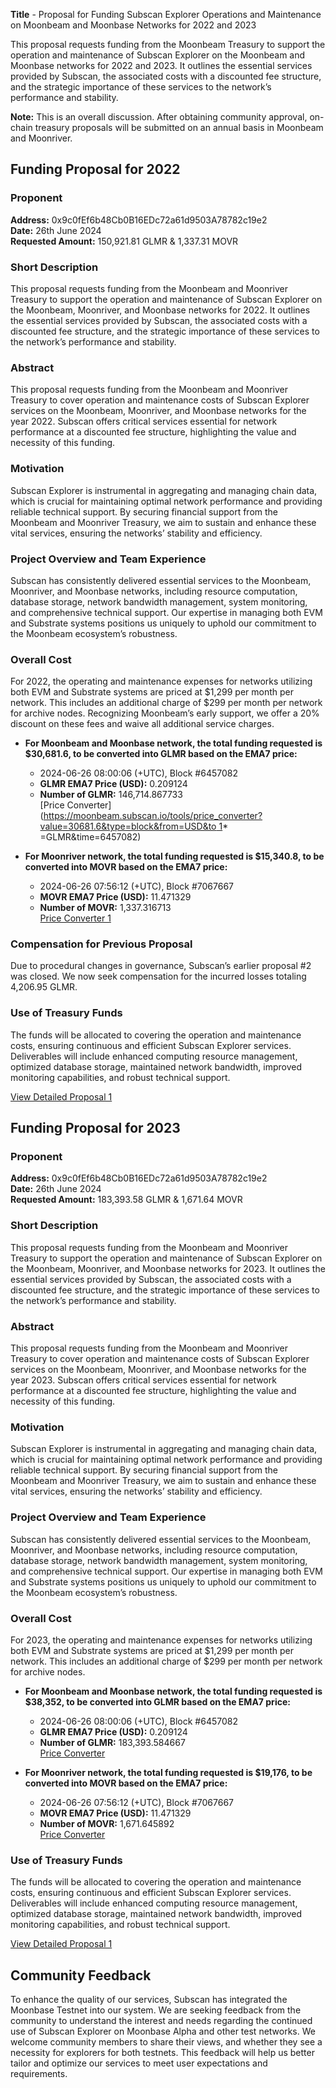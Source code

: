 **Title**  - Proposal for Funding Subscan Explorer Operations and Maintenance on Moonbeam and Moonbase Networks for 2022 and 2023

This proposal requests funding from the Moonbeam Treasury to support the operation and maintenance of Subscan Explorer on the Moonbeam and Moonbase networks for 2022 and 2023. It outlines the essential services provided by Subscan, the associated costs with a discounted fee structure, and the strategic importance of these services to the network’s performance and stability.

**Note:**  This is an overall discussion. After obtaining community approval, on-chain treasury proposals will be submitted on an annual basis in Moonbeam and Moonriver.

## [](https://forum.moonbeam.network/t/proposal-mb-28-29-mr-24-25-for-funding-subscan-explorer-operations-and-maintenance-on-moonbeam-and-moonbase-networks-for-2022-and-2023/1780#funding-proposal-for-2022-1)Funding Proposal for 2022

### [](https://forum.moonbeam.network/t/proposal-mb-28-29-mr-24-25-for-funding-subscan-explorer-operations-and-maintenance-on-moonbeam-and-moonbase-networks-for-2022-and-2023/1780#proponent-2)Proponent

**Address:**  0x9c0fEf6b48Cb0B16EDc72a61d9503A78782c19e2  
**Date:**  26th June 2024  
**Requested Amount:**  150,921.81 GLMR & 1,337.31 MOVR

### [](https://forum.moonbeam.network/t/proposal-mb-28-29-mr-24-25-for-funding-subscan-explorer-operations-and-maintenance-on-moonbeam-and-moonbase-networks-for-2022-and-2023/1780#short-description-3)Short Description

This proposal requests funding from the Moonbeam and Moonriver Treasury to support the operation and maintenance of Subscan Explorer on the Moonbeam, Moonriver, and Moonbase networks for 2022. It outlines the essential services provided by Subscan, the associated costs with a discounted fee structure, and the strategic importance of these services to the network’s performance and stability.

### [](https://forum.moonbeam.network/t/proposal-mb-28-29-mr-24-25-for-funding-subscan-explorer-operations-and-maintenance-on-moonbeam-and-moonbase-networks-for-2022-and-2023/1780#abstract-4)Abstract

This proposal requests funding from the Moonbeam and Moonriver Treasury to cover operation and maintenance costs of Subscan Explorer services on the Moonbeam, Moonriver, and Moonbase networks for the year 2022. Subscan offers critical services essential for network performance at a discounted fee structure, highlighting the value and necessity of this funding.

### [](https://forum.moonbeam.network/t/proposal-mb-28-29-mr-24-25-for-funding-subscan-explorer-operations-and-maintenance-on-moonbeam-and-moonbase-networks-for-2022-and-2023/1780#motivation-5)Motivation

Subscan Explorer is instrumental in aggregating and managing chain data, which is crucial for maintaining optimal network performance and providing reliable technical support. By securing financial support from the Moonbeam and Moonriver Treasury, we aim to sustain and enhance these vital services, ensuring the networks’ stability and efficiency.

### [](https://forum.moonbeam.network/t/proposal-mb-28-29-mr-24-25-for-funding-subscan-explorer-operations-and-maintenance-on-moonbeam-and-moonbase-networks-for-2022-and-2023/1780#project-overview-and-team-experience-6)Project Overview and Team Experience

Subscan has consistently delivered essential services to the Moonbeam, Moonriver, and Moonbase networks, including resource computation, database storage, network bandwidth management, system monitoring, and comprehensive technical support. Our expertise in managing both EVM and Substrate systems positions us uniquely to uphold our commitment to the Moonbeam ecosystem’s robustness.

### [](https://forum.moonbeam.network/t/proposal-mb-28-29-mr-24-25-for-funding-subscan-explorer-operations-and-maintenance-on-moonbeam-and-moonbase-networks-for-2022-and-2023/1780#overall-cost-7)Overall Cost

For 2022, the operating and maintenance expenses for networks utilizing both EVM and Substrate systems are priced at $1,299 per month per network. This includes an additional charge of $299 per month per network for archive nodes. Recognizing Moonbeam’s early support, we offer a 20% discount on these fees and waive all additional service charges.

-   **For Moonbeam and Moonbase network, the total funding requested is $30,681.6, to be converted into GLMR based on the EMA7 price:**
    
    -   2024-06-26 08:00:06 (+UTC), Block  #6457082
    -   **GLMR EMA7 Price (USD):**  0.209124
    -   **Number of GLMR:**  146,714.867733  
        [Price Converter]([https://moonbeam.subscan.io/tools/price_converter?value=30681.6&type=block&from=USD&to  1](https://moonbeam.subscan.io/tools/price_converter?value=30681.6&type=block&from=USD&to)* =GLMR&time=6457082)
-   **For Moonriver network, the total funding requested is $15,340.8, to be converted into MOVR based on the EMA7 price:**
    
    -   2024-06-26 07:56:12 (+UTC), Block  #7067667
    -   **MOVR EMA7 Price (USD):**  11.471329
    -   **Number of MOVR:**  1,337.316713  
        [Price Converter  1](https://moonriver.subscan.io/tools/price_converter?value=15340.8&type=block&from=USD&to=MOVR&time=7067667)

### [](https://forum.moonbeam.network/t/proposal-mb-28-29-mr-24-25-for-funding-subscan-explorer-operations-and-maintenance-on-moonbeam-and-moonbase-networks-for-2022-and-2023/1780#compensation-for-previous-proposal-8)Compensation for Previous Proposal

Due to procedural changes in governance, Subscan’s earlier proposal  #2  was closed. We now seek compensation for the incurred losses totaling 4,206.95 GLMR.

### [](https://forum.moonbeam.network/t/proposal-mb-28-29-mr-24-25-for-funding-subscan-explorer-operations-and-maintenance-on-moonbeam-and-moonbase-networks-for-2022-and-2023/1780#use-of-treasury-funds-9)Use of Treasury Funds

The funds will be allocated to covering the operation and maintenance costs, ensuring continuous and efficient Subscan Explorer services. Deliverables will include enhanced computing resource management, optimized database storage, maintained network bandwidth, improved monitoring capabilities, and robust technical support.

[View Detailed Proposal  1](https://docs.google.com/document/d/14W8o4mNw9Tv9SyC6uP77NoYVHJUSSqtROiPi6NN8ab4/edit?usp=sharing)

## [](https://forum.moonbeam.network/t/proposal-mb-28-29-mr-24-25-for-funding-subscan-explorer-operations-and-maintenance-on-moonbeam-and-moonbase-networks-for-2022-and-2023/1780#funding-proposal-for-2023-10)Funding Proposal for 2023

### [](https://forum.moonbeam.network/t/proposal-mb-28-29-mr-24-25-for-funding-subscan-explorer-operations-and-maintenance-on-moonbeam-and-moonbase-networks-for-2022-and-2023/1780#proponent-11)Proponent

**Address:**  0x9c0fEf6b48Cb0B16EDc72a61d9503A78782c19e2  
**Date:**  26th June 2024  
**Requested Amount:**  183,393.58 GLMR & 1,671.64 MOVR

### [](https://forum.moonbeam.network/t/proposal-mb-28-29-mr-24-25-for-funding-subscan-explorer-operations-and-maintenance-on-moonbeam-and-moonbase-networks-for-2022-and-2023/1780#short-description-12)Short Description

This proposal requests funding from the Moonbeam and Moonriver Treasury to support the operation and maintenance of Subscan Explorer on the Moonbeam, Moonriver, and Moonbase networks for 2023. It outlines the essential services provided by Subscan, the associated costs with a discounted fee structure, and the strategic importance of these services to the network’s performance and stability.

### [](https://forum.moonbeam.network/t/proposal-mb-28-29-mr-24-25-for-funding-subscan-explorer-operations-and-maintenance-on-moonbeam-and-moonbase-networks-for-2022-and-2023/1780#abstract-13)Abstract

This proposal requests funding from the Moonbeam and Moonriver Treasury to cover operation and maintenance costs of Subscan Explorer services on the Moonbeam, Moonriver, and Moonbase networks for the year 2023. Subscan offers critical services essential for network performance at a discounted fee structure, highlighting the value and necessity of this funding.

### [](https://forum.moonbeam.network/t/proposal-mb-28-29-mr-24-25-for-funding-subscan-explorer-operations-and-maintenance-on-moonbeam-and-moonbase-networks-for-2022-and-2023/1780#motivation-14)Motivation

Subscan Explorer is instrumental in aggregating and managing chain data, which is crucial for maintaining optimal network performance and providing reliable technical support. By securing financial support from the Moonbeam and Moonriver Treasury, we aim to sustain and enhance these vital services, ensuring the networks’ stability and efficiency.

### [](https://forum.moonbeam.network/t/proposal-mb-28-29-mr-24-25-for-funding-subscan-explorer-operations-and-maintenance-on-moonbeam-and-moonbase-networks-for-2022-and-2023/1780#project-overview-and-team-experience-15)Project Overview and Team Experience

Subscan has consistently delivered essential services to the Moonbeam, Moonriver, and Moonbase networks, including resource computation, database storage, network bandwidth management, system monitoring, and comprehensive technical support. Our expertise in managing both EVM and Substrate systems positions us uniquely to uphold our commitment to the Moonbeam ecosystem’s robustness.

### [](https://forum.moonbeam.network/t/proposal-mb-28-29-mr-24-25-for-funding-subscan-explorer-operations-and-maintenance-on-moonbeam-and-moonbase-networks-for-2022-and-2023/1780#overall-cost-16)Overall Cost

For 2023, the operating and maintenance expenses for networks utilizing both EVM and Substrate systems are priced at $1,299 per month per network. This includes an additional charge of $299 per month per network for archive nodes.

-   **For Moonbeam and Moonbase network, the total funding requested is $38,352, to be converted into GLMR based on the EMA7 price:**
    
    -   2024-06-26 08:00:06 (+UTC), Block  #6457082
    -   **GLMR EMA7 Price (USD):**  0.209124
    -   **Number of GLMR:**  183,393.584667  
        [Price Converter](https://moonbeam.subscan.io/tools/price_converter?value=38352&type=block&from=USD&to=GLMR&time=6457082)
-   **For Moonriver network, the total funding requested is $19,176, to be converted into MOVR based on the EMA7 price:**
    
    -   2024-06-26 07:56:12 (+UTC), Block  #7067667
    -   **MOVR EMA7 Price (USD):**  11.471329
    -   **Number of MOVR:**  1,671.645892  
        [Price Converter](https://moonriver.subscan.io/tools/price_converter?value=19176&type=block&from=USD&to=MOVR&time=7067667)

### [](https://forum.moonbeam.network/t/proposal-mb-28-29-mr-24-25-for-funding-subscan-explorer-operations-and-maintenance-on-moonbeam-and-moonbase-networks-for-2022-and-2023/1780#use-of-treasury-funds-17)Use of Treasury Funds

The funds will be allocated to covering the operation and maintenance costs, ensuring continuous and efficient Subscan Explorer services. Deliverables will include enhanced computing resource management, optimized database storage, maintained network bandwidth, improved monitoring capabilities, and robust technical support.

[View Detailed Proposal  1](https://docs.google.com/document/d/1jzpqr7CkxX-QDJ8AbE05Onrkm1W7_r3SAv1p40r_EKg/edit?usp=sharing)

## [](https://forum.moonbeam.network/t/proposal-mb-28-29-mr-24-25-for-funding-subscan-explorer-operations-and-maintenance-on-moonbeam-and-moonbase-networks-for-2022-and-2023/1780#community-feedback-18)Community Feedback

To enhance the quality of our services, Subscan has integrated the Moonbase Testnet into our system. We are seeking feedback from the community to understand the interest and needs regarding the continued use of Subscan Explorer on Moonbase Alpha and other test networks. We welcome community members to share their views, and whether they see a necessity for explorers for both testnets. This feedback will help us better tailor and optimize our services to meet user expectations and requirements.